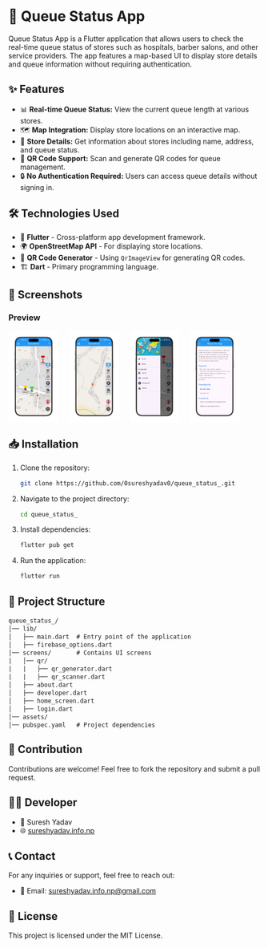 # 🚀 Queue Status App

Queue Status App is a Flutter application that allows users to check the real-time queue status of stores such as hospitals, barber salons, and other service providers. The app features a map-based UI to display store details and queue information without requiring authentication.

## ✨ Features

- 📊 **Real-time Queue Status:** View the current queue length at various stores.
- 🗺️ **Map Integration:** Display store locations on an interactive map.
- 🏪 **Store Details:** Get information about stores including name, address, and queue status.
- 🔳 **QR Code Support:** Scan and generate QR codes for queue management.
- 🔒 **No Authentication Required:** Users can access queue details without signing in.

## 🛠️ Technologies Used

- 🎯 **Flutter** - Cross-platform app development framework.
- 🌍 **OpenStreetMap API** - For displaying store locations.
- 📌 **QR Code Generator** - Using `QrImageView` for generating QR codes.
- 🏗️ **Dart** - Primary programming language.

## 📱 Screenshots

### Preview

<center>
<div style="display:flex;gap:20px;">
<img src="https://github.com/0sureshyadav0/asstets/blob/main/image1.png?raw=true" height = "20%" width="20%">
<img src="https://github.com/0sureshyadav0/asstets/blob/main/image2.png?raw=true" height = "20%" width="20%">
<img src="https://github.com/0sureshyadav0/asstets/blob/main/image3.png?raw=true" height = "20%" width="20%">
<img src="https://github.com/0sureshyadav0/asstets/blob/main/image4.png?raw=true" height = "20%" width="20%">

   
</div>

</center>

## 📥 Installation

1. Clone the repository:
   ```sh
   git clone https://github.com/0sureshyadav0/queue_status_.git
   ```
2. Navigate to the project directory:
   ```sh
   cd queue_status_
   ```
3. Install dependencies:
   ```sh
   flutter pub get
   ```
4. Run the application:
   ```sh
   flutter run
   ```

## 📂 Project Structure

```
queue_status_/
│── lib/
│   ├── main.dart  # Entry point of the application
│   ├── firebase_options.dart
│── screens/       # Contains UI screens
|   │── qr/
|   |   ├── qr_generator.dart
|   |   ├── qr_scanner.dart
│   ├── about.dart
│   ├── developer.dart
│   ├── home_screen.dart
│   ├── login.dart
│── assets/
│── pubspec.yaml   # Project dependencies
```

## 🤝 Contribution

Contributions are welcome! Feel free to fork the repository and submit a pull request.

## 👨‍💻 Developer

- 🧑 Suresh Yadav
- 🌐 [sureshyadav.info.np](sureshyadav.info.np)

## 📞 Contact

For any inquiries or support, feel free to reach out:

- 📧 Email: [sureshyadav.info.np@gmail.com](mailto:sureshyadav.info.np@gmail.com)

## 📜 License

This project is licensed under the MIT License.
